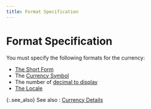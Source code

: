 ```yaml
---
title: Format Specification
---
```


# Format Specification


You must specify the following formats for the currency:

- [The  Short Form]({{site.sc_baseurl}}/options/multicurrency/setup/defining/details/format-specification/short_form.html)
- The [Currency  Symbol]({{site.sc_baseurl}}/options/multicurrency/setup/defining/details/format-specification/symbol.html)
- The number  of [decimal to display]({{site.sc_baseurl}}/options/multicurrency/setup/defining/details/format-specification/decimals_to_display.html)
- [The  Locale]({{site.sc_baseurl}}/options/multicurrency/setup/defining/details/format-specification/locale.html)



{:.see_also}
See also
: [Currency Details]({{site.sc_baseurl}}/misc/currency_details.html)
